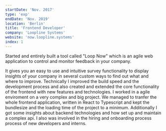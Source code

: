 ```yaml
---
startDate: 'Nov. 2017'
type: 'exp'
endDate: 'Nov. 2019'
location: 'Berlin'
title: 'Frontend Developer'
company: 'Loopline Systems'
website: 'now.loopline.systems'
index: 1
---
```


Started and entirely built a tool called "Loop Now" which is an agile web application to control and monitor feedback in your company.

It gives you an easy to use and intuitive survey functionality to display insights of your company in several custom ways to find out what and where to improve.
Technically I improved the build speed and the development process and also created and extended the core functionality of the frontend with new features and technologies.
I worked in a agile enviroment on a very complex and big project. We managed to tranfer the whole frontend application, written in React to Typescript and kept the bundlesize and the loading time of the project to a minimum. Additionally I got some insights about backend technologies and how set up and maintain a complex api. I also was involved in the hiring and onboarding process process of new developers and interns.
